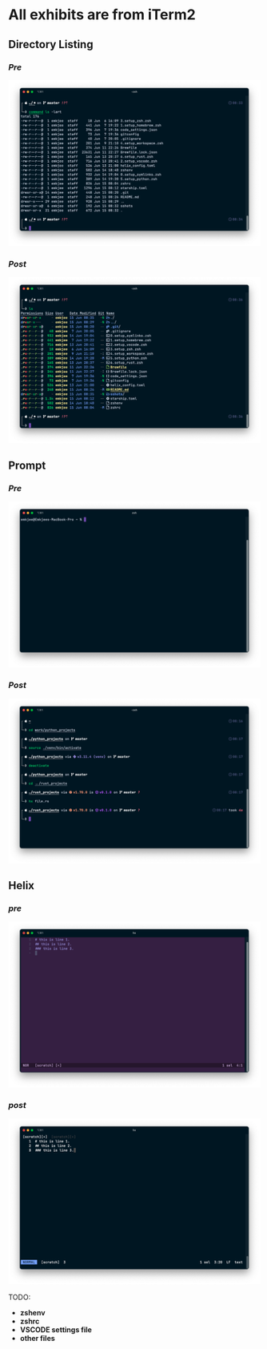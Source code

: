 
# All exhibits are from iTerm2

## **Directory Listing**

### ***Pre***
![Alt text](sshots/image-4.png)

### ***Post***
![Alt text](sshots/image-5.png)

## **Prompt**

### ***Pre***
![Alt text](sshots/image.png)

### ***Post***
![Alt text](sshots/image-1.png)


## **Helix**

### ***pre***
![Alt text](sshots/image-3.png)

### ***post***
![Alt text](sshots/image-2.png)

TODO:

* **zshenv**
* **zshrc**
* **VSCODE settings file**
* **other files**
